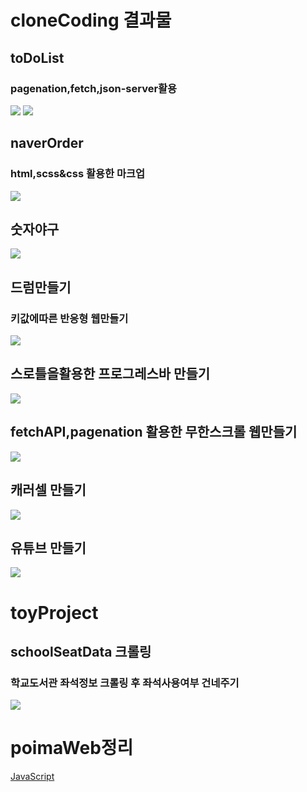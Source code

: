 # cloneCoding 결과물
## toDoList
### pagenation,fetch,json-server활용
![](./cloneCoding/toDoList/result/toDoList.PNG)
![](./cloneCoding/toDoList/result/toDoList2.PNG)

## naverOrder
### html,scss&css 활용한 마크업
![](./cloneCoding/NaverOrder/result/result.gif)

## 숫자야구
![](./cloneCoding/bulls%20and%20cows/assets/images/result.gif)

## 드럼만들기
### 키값에따른 반응형 웹만들기
![](./cloneCoding/Drum/assets/images/result.gif)

## 스로틀을활용한 프로그레스바 만들기
![](./cloneCoding/progressbar/assets/images/result.gif)

## fetchAPI,pagenation 활용한 무한스크롤 웹만들기
![](./cloneCoding/infinityScroll/assets/images/result.gif)

## 캐러셀 만들기
![](./cloneCoding/carousel/assets/images/result.gif)

## 유튜브 만들기
![](./cloneCoding/youtube/assets/images/result.gif)


# toyProject
## schoolSeatData 크롤링
### 학교도서관 좌석정보 크롤링 후 좌석사용여부 건네주기
![](./toyproject/schoolSeatCrawling/result/crawlingResult.png)


# poimaWeb정리
[JavaScript](https://github.com/youngduck/WebStudy/blob/main/poimaweb/javascript/README.md)
